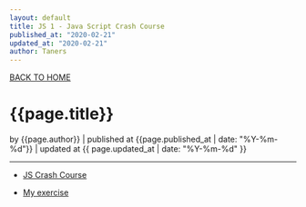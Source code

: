 ```yaml
---
layout: default
title: JS 1 - Java Script Crash Course
published_at: "2020-02-21"
updated_at: "2020-02-21"
author: Taners
---
```


[BACK TO HOME](https://tane-rs.github.io)

# {{page.title}}

by {{page.author}} |
published at {{page.published_at | date: "%Y-%m-%d"}} |
updated at {{ page.updated_at | date: "%Y-%m-%d" }}

---

- [JS Crash Course](https://www.youtube.com/watch?v=hdI2bqOjy3c&t=268s)

- [My exercise](https://github.com/tane-rs/JS_Crash_Course/blob/master/main.js)